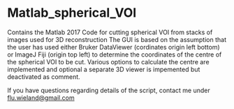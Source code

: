 # Matlab_spherical_VOI
Contains the Matlab 2017 Code for cutting spherical VOI from stacks of images used for 3D reconstruction
The GUI is based on the assumption that the user has used either Bruker DataViewer (cordinates origin left bottom) or ImageJ Fiji (origin top left) to determine the coordinates of the centre of the spherical VOI to be cut. Various options to calculate the centre are implemented and optional a separate 3D viewer is impemented but deactivated as comment.

If you have questions regarding details of the script, contact me under flu.wieland@gmail.com
